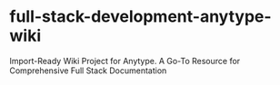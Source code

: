 # full-stack-development-anytype-wiki
Import-Ready Wiki Project for Anytype. A Go-To Resource for Comprehensive Full Stack Documentation
